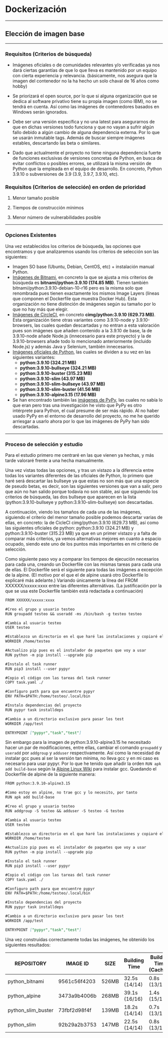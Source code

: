 # Dockerización
***
## Elección de imagen base
***
### Requisitos (Criterios de búsqueda)
- Imágenes oficiales o de comunidades relevantes y/o verificadas ya nos dará ciertas garantías de que lo que lleva es mantenido por un equipo con cierta experiencia y relevancia. (básicamente, nos asegura que la imagen del contenedor no la ha hecho un solo chaval de 16 años como hobby)

- Se priorizará el open source, por lo que si alguna organización que se dedica al software privativo tiene su propia imagen (como IBM), no se tendrá en cuenta. Así como las imágenes de contenedores basados en Windows serán ignorados.

- Debe ser una versión específica y no una latest para asegurarnos de que en dichas versiones todo funciona y que no vayan a sufrir algún fallo debido a algún cambio de alguna dependencia externa. Por lo que se usarán inmutable tags. Además de buscar siempre imágenes estables, descartando las beta o similares.

- Dado que actualmente el proyecto no tiene ninguna dependencia fuerte de funciones exclusivas de versiones concretas de Python, en busca de evitar conflictos o posibles errores, se utilizará la misma versión de Python que la empleada en el equipo de desarrollo. En concreto, Python 3.9.10 o subversiones de 3.9 (3.9, 3.9.7, 3.9.10, etc).

### Requisitos (Criterios de selección) en orden de prioridad
1.  Menor tamaño posible

2.  Tiempos de construcción mínimos 

3.  Menor número de vulnerabilidades posible

***
### Opciones Existentes

Una vez establecidos los criterios de búsqueda, las opciones que encontramos y que analizaremos usando los criterios de selección son las siguientes:

- Imagen SO base (Ubuntu, Debian, CentOS, etc) + instalación manual Python.
- [Imágenes de Bitnami](https://hub.docker.com/r/bitnami/python), en concreto la que se ajusta a mis criterios de búsqueda es **bitnami/python:3.9.10 (174.85 MB)**. Tienen también bitnami/python:3.9.10-debian-10-r16 pero es la misma solo que renombrada pues tienen exactamente los mismos Image Layers (líneas que componen el Dockerfile que muestra Docker Hub). Esta organización no tiene distinción de imágenes según su tamaño por lo que no hay más que elegir.
- [Imágenes de CircleCI](https://hub.docker.com/r/cimg/python), en concreto **cimg/python:3.9.10 (629.73 MB)**. Esta organización tiene otras variantes como 3.9.10-node y 3.9.10-browsers, las cuales quedan descartadas y no entran a esta valoración pues son imágenes que añaden contenido a la 3.9.10 de base, la de 3.9.10-node añade Node.js (innecesario para este proyecto) y la de 3.9.10-browsers añade todo lo mencionado anteriormente (incluido Node.js) y además Java y Selenium, también innecesarios.
- [Imágenes oficiales de Python](https://hub.docker.com/_/python), las cuales se dividen a su vez en las siguientes variantes:
  - **python:3.9.10 (324.21 MB)**
  - **python:3.9.10-bullseye (324.21 MB)**
  - **python:3.9.10-buster (315.23 MB)**
  - **python:3.9.10-slim (43.97 MB)**
  - **python:3.9.10-slim-bullseye (43.97 MB)**
  - **python:3.9.10-slim-buster (41.56 MB)**
  - **python:3.9.10-alpine3.15 (17.96 MB)**
- Se han encontrado también las [imágenes de PyPy](https://hub.docker.com/_/pypy?tab=description), las cuales no sabía lo que eran pero tras una investigación he visto que PyPy es otro intérprete para Python, el cual presume de ser más rápido. Al no haber usado PyPy en el entorno de desarrollo del proyecto, no me he querido arriesgar a usarlo ahora por lo que las imágenes de PyPy han sido descartadas. 

***
### Proceso de selección y estudio

Para el estudio primero me centraré en las que vienen ya hechas, y más tarde valoraré frente a una hecha manualmente.

Una vez vistas todas las opciones, y tras un vistazo a la diferencia entre todas los variantes diferentes de las oficiales de Python, lo primero que haré será descartar las bullseye ya que estas no son más que una especie de pseudo betas, es decir, son las siguientes versiones que van a salir, pero que aún no han salido porque todavía no son stable, así que siguiendo los criterios de búsqueda, las dos bullseye que aparecen en la lista (python:3.9.10-bullseye y python:3.9.10-slim-bullseye) son descartadas. 

A continuación, viendo los tamaños de cada una de las imágenes, siguiendo el criterio del menor tamaño posible podemos descartar varias de ellas, en concreto: la de CicleCI cimg/python:3.9.10 (629.73 MB), así como las siguientes oficiales de python: python:3.9.10 (324.21 MB) y python:3.9.10-buster (315.23 MB) ya que en un primer vistazo y a falta de comparar más criterios, ya vemos alternativas mejores en cuanto a espacio ocupado, siendo este uno de los puntos más importantes en mi criterio de selección.

Como siguiente paso voy a comparar los tiempos de ejecución necesarios para cada una, creando un Dockerfile con las mismas tareas para cada una de ellas. El Dockerfile será el siguiente para todas las imágenes a excepción de la alpine. (El motivo por el que el de alpine usará otro Dockerfile lo explicaré más adelante.) Variando únicamente la línea del FROM XXXXXX/xxxxx:xxxx entre las diferentes alternátivas. (La justificación por la que se usa este Dockerfile también está redactada a continuación)

 ```md
FROM XXXXXX/xxxxx:xxxx

#Creo el grupo y usuario testeo
RUN groupadd testeo && useradd -ms /bin/bash -g testeo testeo

#Cambia al usuario testeo
USER testeo

#Establezco un directorio en el que haré las instalaciones y copiaré el task.yaml
WORKDIR /home/testeo

#Actualizo pip pues es el instalador de paquetes que voy a usar
RUN python -m pip install --upgrade pip

#Instalo el task runner
RUN pip3 install --user pypyr

#Copio el código con las tareas del task runner
COPY task.yaml ./

#Configuro path para que encuentre pypyr
ENV PATH=$PATH:/home/testeo/.local/bin

#Instalo dependencias del proyecto
RUN pypyr task installdeps

#Cambio a un directorio exclusivo para pasar los test
WORKDIR /app/test

ENTRYPOINT ["pypyr","task","test"]

 ```

Sin embargo para la imagen de python:3.9.10-alpine3.15 he necesitado hacer un par de modificaciones, entre ellas, cambiar el comando `groupadd` y `useradd` por `addgroup` y `adduser` respectivamente. Así como la necesidad de instalar gcc pues al ser la versión tan mínima, no lleva gcc y en mi caso es necesario para usar pypyr. Por lo que he tenido que añadir la orden `RUN apk add build-base` según la [Alpine Linux Wiki](https://wiki.alpinelinux.org/wiki/GCC) para instalar gcc. Quedando el Dockerfile de alpine de la siguiente manera:

```md
FROM python:3.9.10-alpine3.15

#Como estoy en alpine, no trae gcc y lo necesito, por tanto
RUN apk add build-base

#Creo el grupo y usuario testeo
RUN addgroup -S testeo && adduser -S testeo -G testeo

#Cambia al usuario testeo
USER testeo

#Establezco un directorio en el que haré las instalaciones y copiaré el task.yaml
WORKDIR /home/testeo

#Actualizo pip pues es el instalador de paquetes que voy a usar
RUN python -m pip install --upgrade pip

#Instalo el task runner
RUN pip3 install --user pypyr

#Copio el código con las tareas del task runner
COPY task.yaml ./

#Configuro path para que encuentre pypyr
ENV PATH=$PATH:/home/testeo/.local/bin

#Instalo dependencias del proyecto
RUN pypyr task installdeps

#Cambio a un directorio exclusivo para pasar los test
WORKDIR /app/test

ENTRYPOINT ["pypyr","task","test"]

```

Una vez construidas correctamente todas las imágenes, he obtenido los siguientes resultados:

| REPOSITORY            |  IMAGE ID     | SIZE  | Building Time | Building Time (Cached) |
|-----------------------|---------------|-------|---------------|------------------------|
| python_bitnami        |  9561c56f4203 | 526MB | 32.5s (14/14) | 0.8s (13/13) |
| python_alpine         |  3473a9b4006b | 268MB | 39.1s (16/16) | 1.4s (15/15) |
| python_slim_buster    |  73fbf2d98f4f | 139MB | 18.2s (14/14) | 0.7s (13/13) |
| python_slim           |  92b29a2b3753 | 147MB | 22.5s (14/14) | 0.8s (13/13) |
